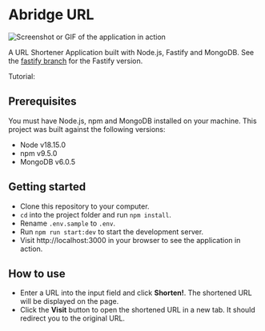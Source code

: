 # Abridge URL

![Screenshot or GIF of the application in action](screenshot.png)

A URL Shortener Application built with Node.js, Fastify and MongoDB. See the
[fastify branch](https://github.com/finallyayo/node-url-shortener/tree/fastify)
for the Fastify version.

Tutorial:

## Prerequisites

You must have Node.js, npm and MongoDB installed on your machine. This project
was built against the following versions:

- Node v18.15.0
- npm v9.5.0
- MongoDB v6.0.5

## Getting started

- Clone this repository to your computer.
- `cd` into the project folder and run `npm install`.
- Rename `.env.sample` to `.env`.
- Run `npm run start:dev` to start the development server.
- Visit http://localhost:3000 in your browser to see the application in action.

## How to use

- Enter a URL into the input field and click **Shorten!**. The shortened URL
  will be displayed on the page.
- Click the **Visit** button to open the shortened URL in a new tab. It should
  redirect you to the original URL.
